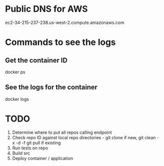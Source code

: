 # Public DNS for AWS
ec2-34-215-237-238.us-west-2.compute.amazonaws.com

# Commands to see the logs
## Get the container ID
docker ps

## See the logs for the container
docker logs <containerID>

# TODO
1. Determine where to put all repos calling endpoint
2. Check repo ID against local repo directories - git clone if new, git clean -x -d -f git pull if existing
3. Run tests on repo
4. Build src
5. Deploy container / application


